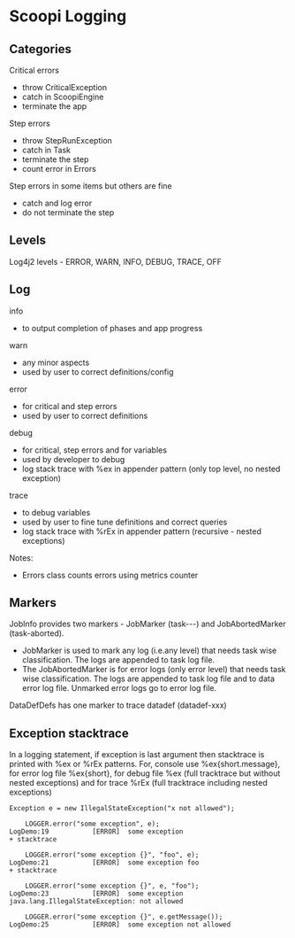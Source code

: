 # Scoopi Logging


## Categories

Critical errors 
 - throw CriticalException 
 - catch in ScoopiEngine 
 - terminate the app

Step errors 
 - throw StepRunException
 - catch in Task 
 - terminate the step
 - count error in Errors

Step errors in some items but others are fine
 - catch and log error
 - do not terminate the step

## Levels

Log4j2 levels - ERROR, WARN, INFO, DEBUG, TRACE, OFF

## Log 

info 
 - to output completion of phases and app progress

warn
 - any minor aspects
 - used by user to correct definitions/config
   
error
 - for critical and step errors
 - used by user to correct definitions 
 
debug
 - for critical, step errors and for variables
 - used by developer to debug
 - log stack trace with %ex in appender pattern (only top level, no nested exception)
 
trace
 - to debug variables
 - used by user to fine tune definitions and correct queries
 - log stack trace with %rEx in appender pattern (recursive - nested exceptions)
 
Notes:

 - Errors class counts errors using metrics counter
 
## Markers

JobInfo provides two markers - JobMarker (task-<locatorName>-<groupName>-<taskName>) and JobAbortedMarker (task-aborted).
 - JobMarker is used to mark any log (i.e.any level) that needs task wise classification. The logs are appended to task log file. 
 - The JobAbortedMarker is for error logs (only error level) that needs task wise classification. The logs are appended to task log file and to data error log file. Unmarked error logs go to error log file. 
 
DataDefDefs has one marker to trace datadef (datadef-xxx)

## Exception stacktrace

In a logging statement, if exception is last argument then stacktrace is printed with %ex or %rEx patterns. For, console use %ex{short.message}, for error log file %ex{short}, for debug file %ex (full tracktrace but without nested exceptions) and for trace %rEx (full tracktrace including nested exceptions)

	Exception e = new IllegalStateException("x not allowed");
	
        LOGGER.error("some exception", e);	
	LogDemo:19           [ERROR]  some exception
	+ stacktrace
	
        LOGGER.error("some exception {}", "foo", e);	
	LogDemo:21           [ERROR]  some exception foo
	+ stacktrace

        LOGGER.error("some exception {}", e, "foo");	
	LogDemo:23           [ERROR]  some exception java.lang.IllegalStateException: not allowed
        
        LOGGER.error("some exception {}", e.getMessage());	
	LogDemo:25           [ERROR]  some exception not allowed

